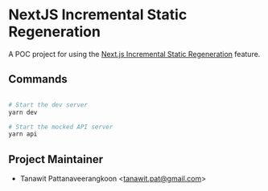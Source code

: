 # NextJS Incremental Static Regeneration

A POC project for using the [Next.js Incremental Static Regeneration](https://nextjs.org/blog/next-9-4#incremental-static-regeneration-beta) feature.

## Commands

```bash

# Start the dev server
yarn dev

# Start the mocked API server
yarn api
```

## Project Maintainer

- Tanawit Pattanaveerangkoon <<tanawit.pat@gmail.com>>
